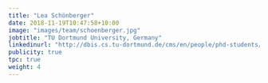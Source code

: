 ```yaml
---
title: "Lea Schönberger"
date: 2018-11-19T10:47:58+10:00
image: "images/team/schoenberger.jpg"
jobtitle: "TU Dortmund University, Germany"
linkedinurl: "http://dbis.cs.tu-dortmund.de/cms/en/people/phd-students/schoenberger.html"
publicity: true
tpc: true
weight: 4
---
```

